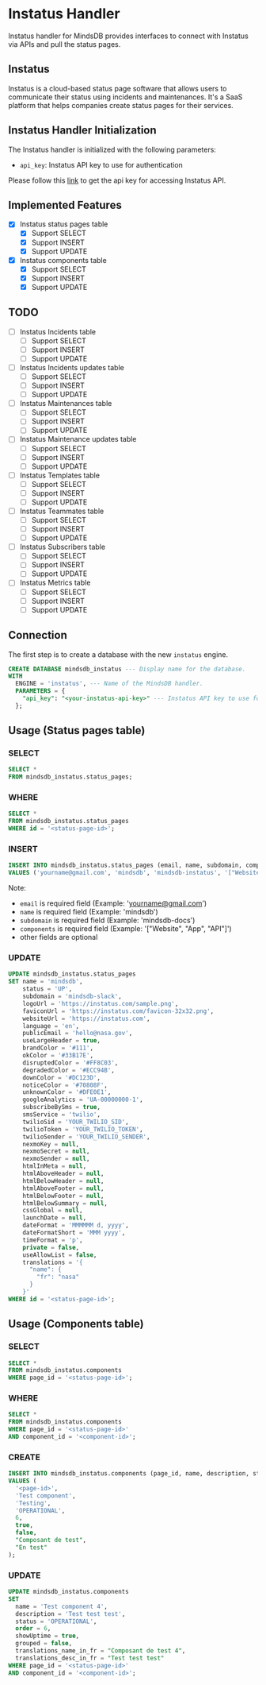 # Instatus Handler

Instatus handler for MindsDB provides interfaces to connect with Instatus via APIs and pull the status pages.

## Instatus

Instatus is a cloud-based status page software that allows users to communicate their status using incidents and maintenances. It's a SaaS platform that helps companies create status pages for their services.

## Instatus Handler Initialization

The Instatus handler is initialized with the following parameters:

- `api_key`: Instatus API key to use for authentication

Please follow this [link](https://dashboard.instatus.com/developer) to get the api key for accessing Instatus API.

## Implemented Features

- [x] Instatus status pages table
  - [x] Support SELECT
  - [x] Support INSERT
  - [x] Support UPDATE
- [x] Instatus components table
  - [x] Support SELECT
  - [x] Support INSERT
  - [x] Support UPDATE

## TODO
- [ ] Instatus Incidents table
  - [ ] Support SELECT
  - [ ] Support INSERT
  - [ ] Support UPDATE
- [ ] Instatus Incidents updates table
  - [ ] Support SELECT
  - [ ] Support INSERT
  - [ ] Support UPDATE
- [ ] Instatus Maintenances table
  - [ ] Support SELECT
  - [ ] Support INSERT
  - [ ] Support UPDATE
- [ ] Instatus Maintenance updates table
  - [ ] Support SELECT
  - [ ] Support INSERT
  - [ ] Support UPDATE
- [ ] Instatus Templates table
  - [ ] Support SELECT
  - [ ] Support INSERT
  - [ ] Support UPDATE
- [ ] Instatus Teammates table
  - [ ] Support SELECT
  - [ ] Support INSERT
  - [ ] Support UPDATE
- [ ] Instatus Subscribers table
  - [ ] Support SELECT
  - [ ] Support INSERT
  - [ ] Support UPDATE
- [ ] Instatus Metrics table
  - [ ] Support SELECT
  - [ ] Support INSERT
  - [ ] Support UPDATE

## Connection

The first step is to create a database with the new `instatus` engine.

```sql
CREATE DATABASE mindsdb_instatus --- Display name for the database.
WITH
  ENGINE = 'instatus', --- Name of the MindsDB handler.
  PARAMETERS = {
    "api_key": "<your-instatus-api-key>" --- Instatus API key to use for authentication.
  };
```
## Usage (Status pages table)

### SELECT

```sql
SELECT *
FROM mindsdb_instatus.status_pages;
```

### WHERE

```sql
SELECT *
FROM mindsdb_instatus.status_pages
WHERE id = '<status-page-id>';
```

### INSERT

```sql
INSERT INTO mindsdb_instatus.status_pages (email, name, subdomain, components, logoUrl, faviconUrl, websiteUrl, language, useLargeHeader, brandColor, okColor, disruptedColor, degradedColor, downColor, noticeColor, unknownColor, googleAnalytics, subscribeBySms, smsService, twilioSid, twilioToken, twilioSender, nexmoKey, nexmoSecret, nexmoSender, htmlInMeta, htmlAboveHeader, htmlBelowHeader, htmlAboveFooter, htmlBelowFooter, htmlBelowSummary, cssGlobal, launchDate, dateFormat, dateFormatShort, timeFormat)
VALUES ('yourname@gmail.com', 'mindsdb', 'mindsdb-instatus', '["Website", "App", "API"]', 'https://instatus.com/sample.png', 'https://instatus.com/favicon-32x32.png', 'https://instatus.com', 'en', true, '#111', '#33B17E', '#FF8C03', '#ECC94B', '#DC123D', '#70808F', '#DFE0E1', 'UA-00000000-1', true, 'twilio', 'YOUR_TWILIO_SID', 'YOUR_TWILIO_TOKEN', 'YOUR_TWILIO_SENDER', null, null, null, null, null, null, null, null, null, null, null, 'MMMMMM d, yyyy', 'MMM yyyy', 'p');
```

Note:

- `email` is required field (Example: 'yourname@gmail.com')
- `name` is required field (Example: 'mindsdb')
- `subdomain` is required field (Example: 'mindsdb-docs')
- `components` is required field (Example: '["Website", "App", "API"]')
- other fields are optional

### UPDATE

```sql
UPDATE mindsdb_instatus.status_pages
SET name = 'mindsdb',
    status = 'UP',
    subdomain = 'mindsdb-slack',
    logoUrl = 'https://instatus.com/sample.png',
    faviconUrl = 'https://instatus.com/favicon-32x32.png',
    websiteUrl = 'https://instatus.com',
    language = 'en',
    publicEmail = 'hello@nasa.gov',
    useLargeHeader = true,
    brandColor = '#111',
    okColor = '#33B17E',
    disruptedColor = '#FF8C03',
    degradedColor = '#ECC94B',
    downColor = '#DC123D',
    noticeColor = '#70808F',
    unknownColor = '#DFE0E1',
    googleAnalytics = 'UA-00000000-1',
    subscribeBySms = true,
    smsService = 'twilio',
    twilioSid = 'YOUR_TWILIO_SID',
    twilioToken = 'YOUR_TWILIO_TOKEN',
    twilioSender = 'YOUR_TWILIO_SENDER',
    nexmoKey = null,
    nexmoSecret = null,
    nexmoSender = null,
    htmlInMeta = null,
    htmlAboveHeader = null,
    htmlBelowHeader = null,
    htmlAboveFooter = null,
    htmlBelowFooter = null,
    htmlBelowSummary = null,
    cssGlobal = null,
    launchDate = null,
    dateFormat = 'MMMMMM d, yyyy',
    dateFormatShort = 'MMM yyyy',
    timeFormat = 'p',
    private = false,
    useAllowList = false,
    translations = '{
      "name": {
        "fr": "nasa"
      }
    }'
WHERE id = '<status-page-id>';
```

## Usage (Components table)

### SELECT

```sql
SELECT *
FROM mindsdb_instatus.components
WHERE page_id = '<status-page-id>';
```

### WHERE

```sql
SELECT *
FROM mindsdb_instatus.components
WHERE page_id = '<status-page-id>'
AND component_id = '<component-id>';
```

### CREATE

```sql
INSERT INTO mindsdb_instatus.components (page_id, name, description, status, order, showUptime, grouped, translations_name_in_fr, translations_desc_in_fr)
VALUES (
  '<page-id>',
  'Test component',
  'Testing',
  'OPERATIONAL',
  6,
  true,
  false,
  "Composant de test",
  "En test"
);
```

### UPDATE

```sql
UPDATE mindsdb_instatus.components
SET
  name = 'Test component 4',
  description = 'Test test test',
  status = 'OPERATIONAL',
  order = 6,
  showUptime = true,
  grouped = false,
  translations_name_in_fr = "Composant de test 4",
  translations_desc_in_fr = "Test test test"
WHERE page_id = '<status-page-id>'
AND component_id = '<component-id>';
```
